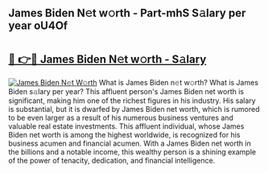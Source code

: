 ## James Biden N𝚎t w𝚘rth - Part-mhS S𝚊lary per year oU4Of

# <h2><a href="http://gc468b.nevu.top/?p=James+Biden">🔗 👉🔴 James Biden N𝚎t w𝚘rth - S𝚊lary</a></h2>

[![James Biden N𝚎t W𝚘rth](https://i.imgur.com/Oavwk0R.jpeg)](http://gc468b.nevu.top/?p=James+Biden)
What is James Biden n𝚎t w𝚘rth? What is James Biden s𝚊lary per year?
This affluent person's James Biden net worth is significant, making him one of the richest figures in his industry. His salary is substantial, but it is dwarfed by James Biden net worth, which is rumored to be even larger as a result of his numerous business ventures and valuable real estate investments. This affluent individual, whose James Biden net worth is among the highest worldwide, is recognized for his business acumen and financial acumen. With a James Biden net worth in the billions and a notable income, this wealthy person is a shining example of the power of tenacity, dedication, and financial intelligence.
